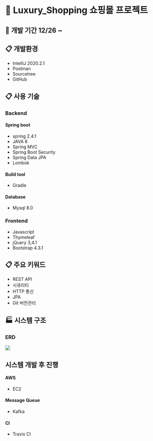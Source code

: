 # :shopping_cart: Luxury_Shopping 쇼핑몰 프로젝트
## :calendar: 개발 기간 12/26 ~ 

## :clipboard: 개발환경
* IntelliJ 2020.2.1
* Postman
* Sourcetree
* GitHub


## :clipboard: 사용 기술
### Backend
#### Spring boot 
* spring 2.4.1
* JAVA 8
* Spring MVC
* Spring Boot Security
* Spring Data JPA
* Lombok 

#### Build tool
* Gradle

#### Database
* Mysql 8.0


### Frontend
* Javascript
* Thymeleaf
* jQuery 3,4.1
* Bootstrap 4.3.1

## :clipboard: 주요 키워드
* REST API
* 시큐리티
* HTTP 통신
* JPA
* Git 버전관리

## :factory: 시스템 구조

### ERD

<img src="https://user-images.githubusercontent.com/65895403/103405628-10467880-4b9b-11eb-894e-f187f64bd19e.PNG"></img>





## 시스템 개발 후 진행
#### AWS
* EC2

#### Message Queue
* Kafka

#### CI
* Travis CI




